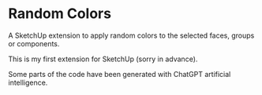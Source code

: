 # Random Colors
A SketchUp extension to apply random colors to the selected faces, groups or components.

This is my first extension for SketchUp (sorry in advance).

Some parts of the code have been generated with ChatGPT artificial intelligence.
